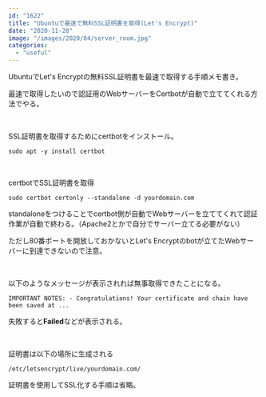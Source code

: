 ```yaml
---
id: "1622"
title: "Ubuntuで最速で無料SSL証明書を取得(Let's Encrypt)"
date: "2020-11-28"
image: "/images/2020/04/server_room.jpg"
categories: 
  - "useful"
---
```


UbuntuでLet's Encryptの無料SSL証明書を最速で取得する手順メモ書き。

最速で取得したいので認証用のWebサーバーをCertbotが自動で立ててくれる方法でやる。

 

SSL証明書を取得するためにcertbotをインストール。

```
sudo apt -y install certbot
```

 

certbotでSSL証明書を取得

```
sudo certbot certonly --standalone -d yourdomain.com
```

standaloneをつけることでcertbot側が自動でWebサーバーを立ててくれて認証作業が自動で終わる。（Apache2とかで自分でサーバー立てる必要がない）

ただし80番ポートを開放しておかないとLet's Encryptのbotが立てたWebサーバーに到達できないので注意。

 

以下のようなメッセージが表示されれば無事取得できたことになる。

```
IMPORTANT NOTES: - Congratulations! Your certificate and chain have been saved at ...
```

失敗すると**Failed**などが表示される。

 

証明書は以下の場所に生成される

```
/etc/letsencrypt/live/yourdomain.com/
```

証明書を使用してSSL化する手順は省略。
